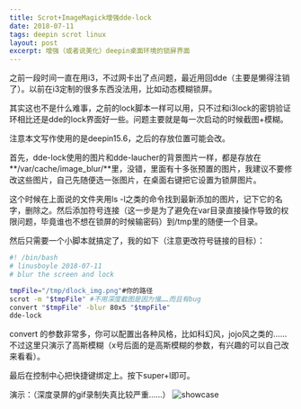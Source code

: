 ```yaml
---
title: Scrot+ImageMagick增强dde-lock
date: 2018-07-11
tags: deepin scrot linux
layout: post
excerpt: 增强（或者说美化）deepin桌面环境的锁屏界面
---
```


之前一段时间一直在用i3，不过网卡出了点问题，最近用回dde（主要是懒得注销了）。以前在i3定制的很多东西没法用，比如动态模糊锁屏。

其实这也不是什么难事，之前的lock脚本一样可以用，只不过和i3lock的密钥验证环相比还是dde的lock界面好一些。问题主要就是每一次启动的时候截图+模糊。

注意本文写作使用的是deepin15.6，之后的存放位置可能会改。

首先，dde-lock使用的图片和dde-laucher的背景图片一样，都是存放在**/var/cache/image_blur/**里，没错，里面有十多张预置的图片，我建议不要修改这些图片，自己先随便选一张图片，在桌面右键把它设置为锁屏图片。

这个时候在上面说的文件夹用ls -l之类的命令找到最新添加的图片，记下它的名字，删除之。然后添加符号连接（这一步是为了避免在var目录直接操作导致的权限问题，毕竟谁也不想在锁屏的时候输密码）到/tmp里的随便一个目录。

然后只需要一个小脚本就搞定了，我的如下（注意更改符号链接的目标）：
```bash
#! /bin/bash
# linusboyle 2018-07-11
# blur the screen and lock

tmpFile="/tmp/dlock_img.png"#你的路径
scrot -m "$tmpFile" #不用深度截图是因为慢……而且有bug
convert "$tmpFile" -blur 80x5 "$tmpFile"
dde-lock
```
convert 的参数非常多，你可以配置出各种风格，比如科幻风，jojo风之类的……不过这里只演示了高斯模糊（x号后面的是高斯模糊的参数，有兴趣的可以自己改来看看）。

最后在控制中心把快捷键绑定上。按下super+l即可。

演示：（深度录屏的gif录制失真比较严重……）
![showcase](/assets/images/2018/lockshowcase.gif)
